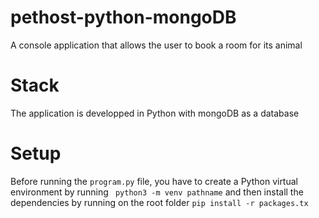 # pethost-python-mongoDB
A console application that allows the user to book a room for its animal

# Stack
The application is developped in Python with mongoDB as a database

# Setup
Before running the ```program.py``` file, you have to create a Python virtual environment by running ``` python3 -m venv pathname``` and then install the dependencies by running on the root folder ```pip install -r packages.tx```
